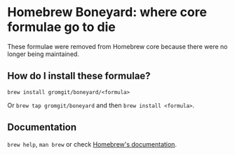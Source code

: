 # Homebrew Boneyard: where core formulae go to die

These formulae were removed from Homebrew core because there were no longer being maintained.

## How do I install these formulae?

`brew install gromgit/boneyard/<formula>`

Or `brew tap gromgit/boneyard` and then `brew install <formula>`.

## Documentation

`brew help`, `man brew` or check [Homebrew's documentation](https://docs.brew.sh).
